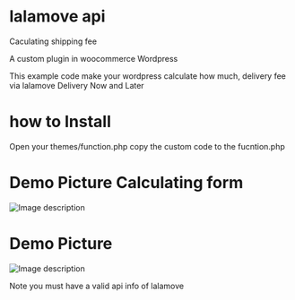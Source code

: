 # lalamove api 

Caculating shipping fee 

A custom plugin in woocommerce Wordpress 


This example code make your wordpress calculate how much, delivery fee via lalamove 
Delivery Now and Later


# how to Install 
Open your themes/function.php 
copy the custom code to the fucntion.php 


# Demo Picture Calculating form 

![Image description](https://pasteimg.com/images/2020/05/20/lalamove.png)


# Demo Picture 

![Image description](https://pasteimg.com/images/2020/05/20/p.png)



Note you must have a valid api info of lalamove
